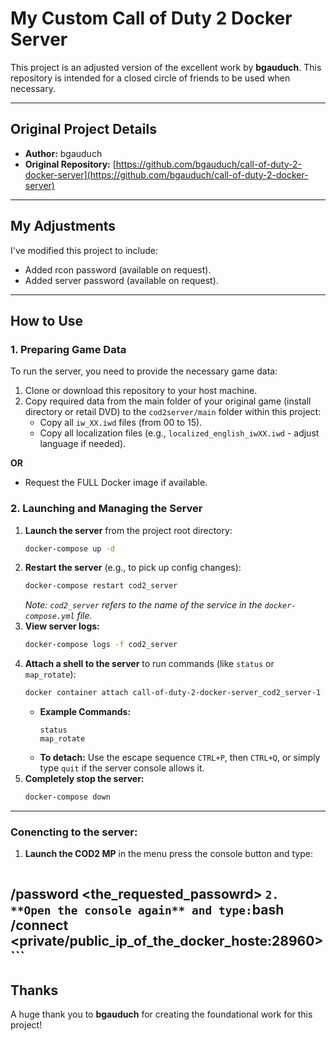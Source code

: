 # My Custom Call of Duty 2 Docker Server

This project is an adjusted version of the excellent work by **bgauduch**. This repository is intended for a closed circle of friends to be used when necessary.

---

## Original Project Details

* **Author:** bgauduch
* **Original Repository:** [https://github.com/bgauduch/call-of-duty-2-docker-server](https://github.com/bgauduch/call-of-duty-2-docker-server)

---

## My Adjustments

I've modified this project to include:

* Added rcon password (available on request).
* Added server password (available on request).

---

## How to Use

### 1. Preparing Game Data

To run the server, you need to provide the necessary game data:

1.  Clone or download this repository to your host machine.
2.  Copy required data from the main folder of your original game (install directory or retail DVD) to the `cod2server/main` folder within this project:
    * Copy all `iw_XX.iwd` files (from 00 to 15).
    * Copy all localization files (e.g., `localized_english_iwXX.iwd` - adjust language if needed).

**OR**

* Request the FULL Docker image if available.

### 2. Launching and Managing the Server

1.  **Launch the server** from the project root directory:
    ```bash
    docker-compose up -d
    ```
2.  **Restart the server** (e.g., to pick up config changes):
    ```bash
    docker-compose restart cod2_server
    ```
    *Note: `cod2_server` refers to the name of the service in the `docker-compose.yml` file.*
3.  **View server logs:**
    ```bash
    docker-compose logs -f cod2_server
    ```
4.  **Attach a shell to the server** to run commands (like `status` or `map_rotate`):
    ```bash
    docker container attach call-of-duty-2-docker-server_cod2_server-1
    ```
    * **Example Commands:**
        ```
        status
        map_rotate
        ```
    * **To detach:** Use the escape sequence `CTRL+P`, then `CTRL+Q`, or simply type `quit` if the server console allows it.
5.  **Completely stop the server:**
    ```bash
    docker-compose down
    ```

---
### Conencting to the server:
1.  **Launch the COD2 MP** in the menu press the console button and type:
    ```bash
   /password <the_requested_passowrd> 
    ```
2. **Open the console again** and type:
    ```bash
   /connect <private/public_ip_of_the_docker_hoste:28960>
    ```
---
## Thanks

A huge thank you to **bgauduch** for creating the foundational work for this project!
